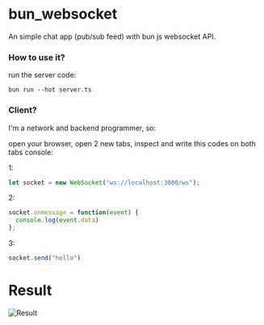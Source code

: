 # bun_websocket

An simple chat app (pub/sub feed) with bun js websocket API.

### How to use it?

run the server code:
```
bun run --hot server.ts
```

### Client?

I'm a network and backend programmer, so:

open your browser, open 2 new tabs, inspect and write this codes on both tabs console:

1:
```js
let socket = new WebSocket("ws://localhost:3000/ws");
```

2:
```js
socket.onmessage = function(event) {
  console.log(event.data)
};
```

3:
```js
socket.send("hello")
```


# Result

![Result](https://bafybeifchaykal73ykqcnau5wgyioicona66olg3tinkvrawp3lhdjqvoi.ipfs.w3s.link/Screenshot%20from%202023-09-10%2022-59-01.png)